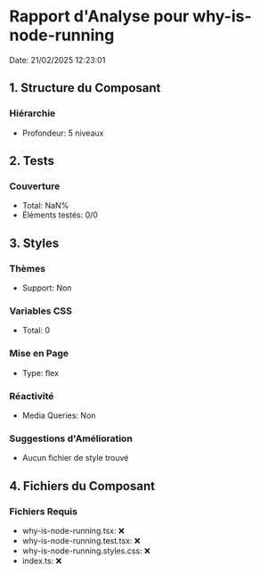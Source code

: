 # Rapport d'Analyse pour why-is-node-running

Date: 21/02/2025 12:23:01

## 1. Structure du Composant

### Hiérarchie

- Profondeur: 5 niveaux

## 2. Tests

### Couverture

- Total: NaN%
- Éléments testés: 0/0

## 3. Styles

### Thèmes

- Support: Non

### Variables CSS

- Total: 0

### Mise en Page

- Type: flex

### Réactivité

- Media Queries: Non

### Suggestions d'Amélioration

- Aucun fichier de style trouvé

## 4. Fichiers du Composant

### Fichiers Requis

- why-is-node-running.tsx: ❌
- why-is-node-running.test.tsx: ❌
- why-is-node-running.styles.css: ❌
- index.ts: ❌
